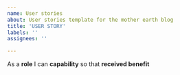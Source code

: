 ```yaml
---
name: User stories
about: User stories template for the mother earth blog
title: 'USER STORY'
labels: ''
assignees: ''

---
```


As a **role** I can **capability** so that **received benefit**
